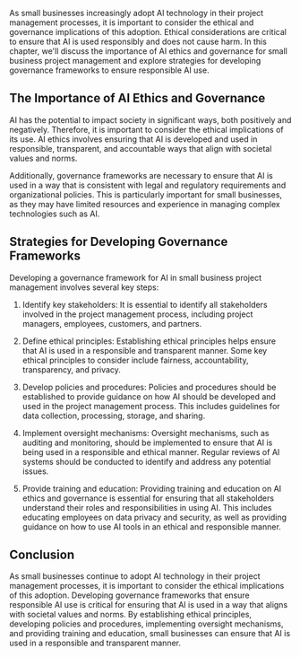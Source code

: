 
As small businesses increasingly adopt AI technology in their project management processes, it is important to consider the ethical and governance implications of this adoption. Ethical considerations are critical to ensure that AI is used responsibly and does not cause harm. In this chapter, we'll discuss the importance of AI ethics and governance for small business project management and explore strategies for developing governance frameworks to ensure responsible AI use.

The Importance of AI Ethics and Governance
------------------------------------------

AI has the potential to impact society in significant ways, both positively and negatively. Therefore, it is important to consider the ethical implications of its use. AI ethics involves ensuring that AI is developed and used in responsible, transparent, and accountable ways that align with societal values and norms.

Additionally, governance frameworks are necessary to ensure that AI is used in a way that is consistent with legal and regulatory requirements and organizational policies. This is particularly important for small businesses, as they may have limited resources and experience in managing complex technologies such as AI.

Strategies for Developing Governance Frameworks
-----------------------------------------------

Developing a governance framework for AI in small business project management involves several key steps:

1. Identify key stakeholders: It is essential to identify all stakeholders involved in the project management process, including project managers, employees, customers, and partners.

2. Define ethical principles: Establishing ethical principles helps ensure that AI is used in a responsible and transparent manner. Some key ethical principles to consider include fairness, accountability, transparency, and privacy.

3. Develop policies and procedures: Policies and procedures should be established to provide guidance on how AI should be developed and used in the project management process. This includes guidelines for data collection, processing, storage, and sharing.

4. Implement oversight mechanisms: Oversight mechanisms, such as auditing and monitoring, should be implemented to ensure that AI is being used in a responsible and ethical manner. Regular reviews of AI systems should be conducted to identify and address any potential issues.

5. Provide training and education: Providing training and education on AI ethics and governance is essential for ensuring that all stakeholders understand their roles and responsibilities in using AI. This includes educating employees on data privacy and security, as well as providing guidance on how to use AI tools in an ethical and responsible manner.

Conclusion
----------

As small businesses continue to adopt AI technology in their project management processes, it is important to consider the ethical implications of this adoption. Developing governance frameworks that ensure responsible AI use is critical for ensuring that AI is used in a way that aligns with societal values and norms. By establishing ethical principles, developing policies and procedures, implementing oversight mechanisms, and providing training and education, small businesses can ensure that AI is used in a responsible and transparent manner.

